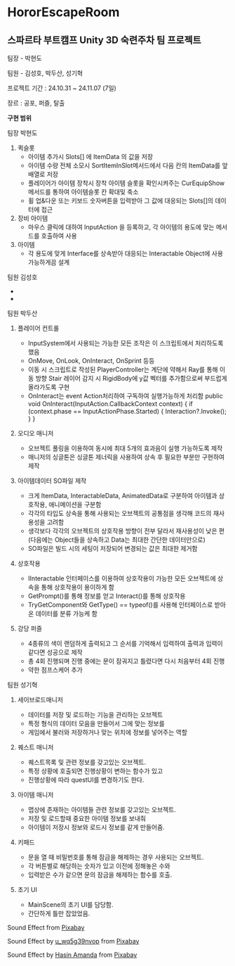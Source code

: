 # HororEscapeRoom

스파르타 부트캠프 Unity 3D 숙련주차 팀 프로젝트
-

팀장 - 박현도

팀원 - 김성호, 박두산, 성기혁

프로젝트 기간 : 24.10.31 ~ 24.11.07 (7일)

장르 : 공포, 퍼즐, 탈출

**구현 범위**

팀장 박현도

1. 퀵슬롯
      - 아이템 추가시 Slots[] 에 ItemData 의 값을 저장
      - 아이템 수량 전체 소모시 SortItemInSlot메서드에서 다음 칸의 ItemData를 앞배열로 저장
      - 플레이어가 아이템 장착시 장착 아이템 슬롯을 확인시켜주는 CurEquipShow 메서드를 통하여 아이템슬롯 칸 확대및 축소
      - 휠 업&다운 또는 키보드 숫자버튼을 입력받아 그 값에 대응되는 Slots[]의 데이터에 접근
2. 장비 아이템
      - 마우스 클릭에 대하여 InputAction 을 등록하고, 각 아이템의 용도에 맞는 메서드를 호출하여 사용
4. 아이템
      - 각 용도에 맞게 Interface를 상속받아 대응되는 Interactable Object에 사용가능하게끔 설계
        
팀원 김성호

-
-

팀원 박두산

1. 플레이어 컨트롤
   - InputSystem에서 사용되는 가능한 모든 조작은 이 스크립트에서 처리하도록 했음
   - OnMove, OnLook, OnInteract, OnSprint 등등
   - 이동 시 스크립트로 작성된 PlayerController는 계단에 약해서 Ray를 통해 이동 방향 Stair 레이어 감지 시
     RigidBody에 y값 벡터를 추가함으로써 부드럽게 올라가도록 구현
   - OnInteract는 event Action처리하여 구독하여 실행가능하게 처리함
     public void OnInteract(InputAction.CallbackContext context)
     {
       if (context.phase == InputActionPhase.Started)
       {
          Interaction?.Invoke();
       }
     }
     
2. 오디오 매니저
   -  오브젝트 풀링을 이용하여 동시에 최대 5개의 효과음이 실행 가능하도록 제작
   -  매니저의 싱글톤은 싱글톤 제너릭을 사용하여 상속 후 필요한 부분만 구현하여 제작

3. 아이템데이터 SO파일 제작
   - 크게 ItemData, InteractableData, AnimatedData로 구분하여 아이템과 상호작용, 애니메이션을 구분함
   - 각각의 타입도 상속을 통해 사용되는 오브젝트의 공통점을 생각해 코드의 재사용성을 고려함
   - 생각보다 각각의 오브젝트의 상호작용 방향이 전부 달라서 재사용성이 낮은 편 (다음에는 Object들을 상속하고 Data는 최대한 간단한 데이터만으로)
   - SO파일은 빌드 시의 세팅이 저장되어 변경되는 값은 최대한 제거함

4. 상호작용
   - IInteractable 인터페이스를 이용하여 상호작용이 가능한 모든 오브젝트에 상속을 통해 상호작용이 용이하게 함
   - GetPrompt()를 통해 정보를 얻고 Interact()를 통해 상호작용
   - TryGetComponent와 GetType() == typeof()를 사용해 인터페이스로 받아온 데이터를 분류 가능케 함

5. 강당 퍼즐
   - 4종류의 색이 랜덤하게 출력되고 그 순서를 기억해서 입력하여 출력과 입력이 같다면 성공으로 제작
   - 총 4회 진행되며 진행 중에는 문이 잠궈지고 틀렸다면 다시 처음부터 4회 진행
   - 약한 점프스케어 추가
  

팀원 성기혁

1. 세이브로드매니저
   - 데이터를 저장 및 로드하는 기능을 관리하는 오브젝트
   - 특정 형식의 데이터 모음을 만들어서 그에 맞는 정보를
   - 게임에서 불러와 저장하거나 맞는 위치에 정보를 넣어주는 역할


2. 퀘스트 매니저
   - 퀘스트목록 및 관련 정보를 갖고있는 오브젝트.
   - 특정 상황에 호출되면 진행상황이 변하는 함수가 있고
   - 진행상황에 따라 questUI를 변경하기도 한다.

3. 아이템 매니저
   - 맵상에 존재하는 아이템들 관련 정보를 갖고있는 오브젝트.
   - 저장 및 로드할때 중요한 아이템 정보를 보내줘 
   - 아이템이 저장시 정보와 로드시 정보를 같게 만들어줌.

4. 키패드
   - 문을 열 때 비밀번호를 통해 잠금을 해제하는 경우 사용되는 오브젝트.
   - 각 버튼별로 해당하는 숫자가 있고 이전에 정해놓은 수와
   - 입력받은 수가 같으면 문의 잠금을 해제하는 함수를 호출.

5. 초기 UI
   - MainScene의 초기 UI를 담당함. 
   - 간단하게 틀만 잡았었음. 



























 
Sound Effect from <a href="https://pixabay.com/?utm_source=link-attribution&utm_medium=referral&utm_campaign=music&utm_content=47561">Pixabay</a>

Sound Effect by <a href="https://pixabay.com/users/u_wq5g39nvop-29650515/?utm_source=link-attribution&utm_medium=referral&utm_campaign=music&utm_content=252488">u_wq5g39nvop</a> from <a href="https://pixabay.com/sound-effects//?utm_source=link-attribution&utm_medium=referral&utm_campaign=music&utm_content=252488">Pixabay</a>

Sound Effect by <a href="https://pixabay.com/users/hasin2004-46173687/?utm_source=link-attribution&utm_medium=referral&utm_campaign=music&utm_content=247415">Hasin Amanda</a> from <a href="https://pixabay.com/sound-effects//?utm_source=link-attribution&utm_medium=referral&utm_campaign=music&utm_content=247415">Pixabay</a>
